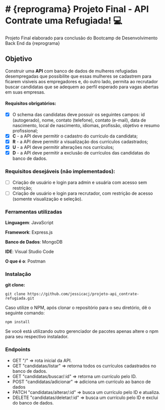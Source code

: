 # # {reprograma} Projeto Final - API Contrate uma Refugiada! :computer:
Projeto Final elaborado para conclusão do Bootcamp de Desenvolvimento Back End da {reprograma}

## Objetivo

Construir uma **API** com banco de dados de mulheres refugiadas desempregadas que possibilite que essas mulheres se cadastrem para ficarem visíveis aos empregadores e, do outro lado, permita ao recrutador buscar candidatas que se adequem ao perfil esperado para vagas abertas em suas empresas.

#### Requisitos obrigatórios:

- [x] O schema das candidatas deve possuir os seguintes campos: id (autogerado), nome, contato (telefone), contato (e-mail), data de nascimento, local de nascimento, idiomas, profissão, objetivo e resumo profissional;
- [x] **C** - a API deve permitir o cadastro do currículo da candidata;
- [x] **R** - a API deve permitir a visualização dos currículos cadastrados;
- [x] **U** - a API deve permitir alterações nos currículos;
- [x] **D** - a API deve permitir a exclusão de currículos das candidatas do banco de dados.

### Requisitos desejáveis (não implementados):

- [ ] Criação de usuário e login para admin e usuária com acesso sem restrição;
- [ ] Criação de usuário e login para recrutador, com restrição de acesso (somente visualização e seleção).

### Ferramentas utilizadas

**Linguagem**: JavaScript

**Framework**: Express.js

**Banco de Dados**: MongoDB

**IDE**: Visual Studio Code

**O que é o**: Postman

### Instalação

**git clone:**

```git clone https://github.com/jessicacj/projeto-api_contrate-refugiada.git```

Caso utilize o NPM, após clonar o repositório para o seu diretório, dê o seguinte comando:

```npm install```

Se você está utilizando outro gerenciador de pacotes apenas altere o npm para seu respectivo instalador.

### Endpoints

- GET "/" => rota inicial da API.
- GET "candidatas/listar" => retorna todos os currículos cadastrados no banco de dados.
- GET "candidatas/buscar/:id" => retorna um currículo pelo ID.
- POST "candidatas/adicionar" => adiciona um currículo ao banco de dados
- PATCH "candidatas/alterar/:id" => busca um currículo pelo ID e atualiza.
- DELETE "candidatas/deletar/:id" => busca um currículo pelo ID e exclui do banco de dados.
